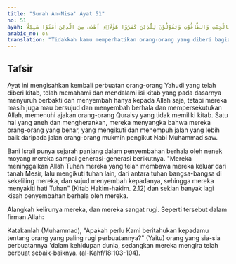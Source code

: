 ```yaml
---
title: "Surah An-Nisa' Ayat 51"
no: 51
ayah: اَلَمْ تَرَ اِلَى الَّذِيْنَ اُوْتُوْا نَصِيْبًا مِّنَ الْكِتٰبِ يُؤْمِنُوْنَ بِالْجِبْتِ وَالطَّاغُوْتِ وَيَقُوْلُوْنَ لِلَّذِيْنَ كَفَرُوْا هٰٓؤُلَاۤءِ اَهْدٰى مِنَ الَّذِيْنَ اٰمَنُوْا سَبِيْلًا 
arabic_no: ٥١
translation: "Tidakkah kamu memperhatikan orang-orang yang diberi bagian dari Kitab (Taurat)? Mereka percaya kepada Jibt dan thaghut, dan mengatakan kepada orang-orang kafir (musyrik Mekah), bahwa mereka itu lebih benar jalannya daripada orang-orang yang beriman."
---
```


## Tafsir

Ayat ini mengisahkan kembali perbuatan orang-orang Yahudi yang telah diberi kitab, telah memahami dan mendalami isi kitab yang pada dasarnya menyuruh berbakti dan menyembah hanya kepada Allah saja, tetapi mereka masih juga mau bersujud dan menyembah berhala dan mempersekutukan Allah, memenuhi ajakan orang-orang Quraisy yang tidak memiliki kitab. Satu hal yang aneh dan mengherankan, mereka menyangka bahwa mereka orang-orang yang benar, yang mengikuti dan menempuh jalan yang lebih baik daripada jalan orang-orang mukmin pengikut Nabi Muhammad saw.

Bani Israil punya sejarah panjang dalam penyembahan berhala oleh nenek moyang mereka sampai generasi-generasi berikutnya. "Mereka meninggalkan Allah Tuhan mereka yang telah membawa mereka keluar dari tanah Mesir, lalu mengikuti tuhan lain, dari antara tuhan bangsa-bangsa di sekeliling mereka, dan sujud menyembah kepadanya, sehingga mereka menyakiti hati Tuhan" (Kitab Hakim-hakim. 2.12) dan sekian banyak lagi kisah penyembahan berhala oleh mereka.

Alangkah kelirunya mereka, dan mereka sangat rugi. Seperti tersebut dalam firman Allah:

Katakanlah (Muhammad), "Apakah perlu Kami beritahukan kepadamu tentang orang yang paling rugi perbuatannya?" (Yaitu) orang yang sia-sia perbuatannya 'dalam kehidupan dunia, sedangkan mereka mengira telah berbuat sebaik-baiknya. (al-Kahf/18:103-104).